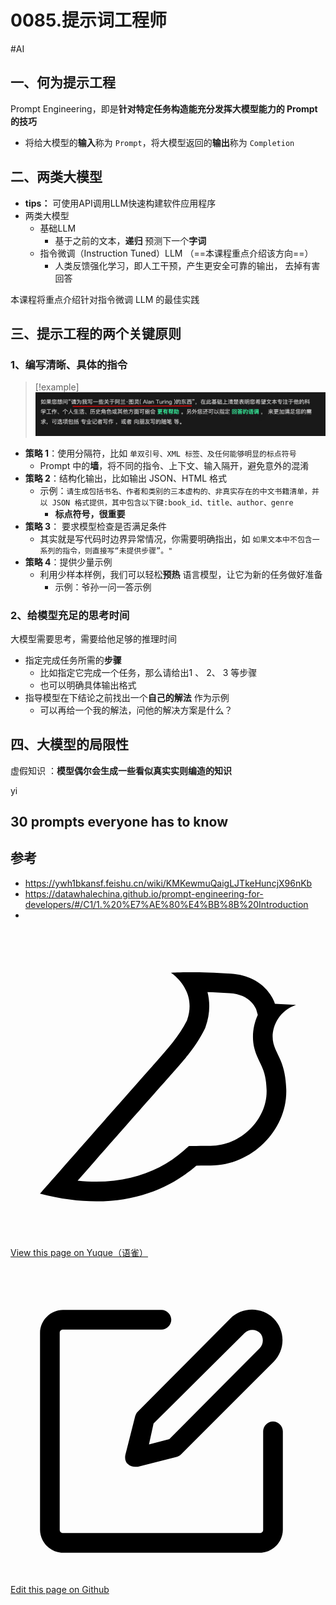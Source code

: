 
# 0085.提示词工程师


#AI 

## 一、何为提示工程

 Prompt Engineering，即是**针对特定任务构造能充分发挥大模型能力的 Prompt 的技巧**

- 将给大模型的**输入**称为 `Prompt`，将大模型返回的**输出**称为 `Completion`

## 二、两类大模型

- **tips：** 可使用API调用LLM快速构建软件应用程序
- 两类大模型
	- 基础LLM
		- 基于之前的文本，**递归** 预测下一个**字词**
	- 指令微调（Instruction Tuned）LLM  （==本课程重点介绍该方向==）
		- 人类反馈强化学习，即人工干预，产生更安全可靠的输出， 去掉有害回答

本课程将重点介绍针对指令微调 LLM 的最佳实践

## 三、提示工程的**两个关键原则**

###  1、编写清晰、具体的指令

> [!example]
> ![image.png|600|600](images/637c2acc01ea6baf84c9d6ee8f8ba2ec.png) 

- **策略 1**：使用分隔符，比如 `单双引号、XML 标签、及任何能够明显的标点符号`
	-  Prompt 中的**墙**，将不同的指令、上下文、输入隔开，避免意外的混淆
- **策略 2**：结构化输出，比如输出 JSON、HTML 格式
	- 示例：`请生成包括书名、作者和类别的三本虚构的、非真实存在的中文书籍清单，并以 JSON 格式提供，其中包含以下键:book_id、title、author、genre`
		- **标点符号，很重要**
- **策略 3**： 要求模型检查是否满足条件
	- 其实就是写代码时边界异常情况，你需要明确指出，如 `如果文本中不包含一系列的指令，则直接写“未提供步骤”。"`
- **策略 4**：提供少量示例
	- 利用少样本样例，我们可以轻松**预热** 语言模型，让它为新的任务做好准备
		- 示例：爷孙一问一答示例

### 2、给模型充足的思考时间

大模型需要思考，需要给他足够的推理时间

- 指定完成任务所需的**步骤**
	- 比如指定它完成一个任务，那么请给出1 、 2、 3 等步骤
	- 也可以明确具体输出格式
- 指导模型在下结论之前找出一个**自己的解法** 作为示例
	- 可以再给一个我的解法，问他的解决方案是什么？

## 四、大模型的局限性

虚假知识 ：**模型偶尔会生成一些看似真实实则编造的知识**

yi


## 30 prompts everyone has to know


## 参考

- https://ywh1bkansf.feishu.cn/wiki/KMKewmuQaigLJTkeHuncjX96nKb
- https://datawhalechina.github.io/prompt-engineering-for-developers/#/C1/1.%20%E7%AE%80%E4%BB%8B%20Introduction
- 

<div class="liguwe-doc-footer" id="liguwe.site.blog-doc-footer">
            <div class="liguwe-doc-footer-edit-link">
                <p class="liguwe-doc-footer-p">
                    <svg t="1687912573060" class="icon" viewBox="0 0 1024 1024" version="1.1" xmlns="http://www.w3.org/2000/svg" p-id="1498">
                        <path d="M854.6 370.6c-9.9-39.4 9.9-102.2 73.4-124.4l-67.9-3.6s-25.7-90-143.6-98c-117.8-8.1-194.9-3-195-3 0.1 0 87.4 55.6 52.4 154.7-25.6 52.5-65.8 95.6-108.8 144.7-1.3 1.3-2.5 2.6-3.5 3.7C319.4 605 96 860 96 860c245.9 64.4 410.7-6.3 508.2-91.1 20.5-0.2 35.9-0.3 46.3-0.3 135.8 0 250.6-117.6 245.9-248.4-3.2-89.9-31.9-110.2-41.8-149.6z m-204.1 334c-10.6 0-26.2 0.1-46.8 0.3l-23.6 0.2-17.8 15.5c-47.1 41-104.4 71.5-171.4 87.6-52.5 12.6-110 16.2-172.7 9.6 18-20.5 36.5-41.6 55.4-63.1 92-104.6 173.8-197.5 236.9-268.5l1.4-1.4 1.3-1.5c4.1-4.6 20.6-23.3 24.7-28.1 9.7-11.1 17.3-19.9 24.5-28.6 30.7-36.7 52.2-67.8 69-102.2l1.6-3.3 1.2-3.4c13.7-38.8 15.4-76.9 6.2-112.8 22.5 0.7 46.5 1.9 71.7 3.6 33.3 2.3 55.5 12.9 71.1 29.2 5.8 6 10.2 12.5 13.4 18.7 1 2 1.7 3.6 2.3 5l5 17.7c-15.7 34.5-19.9 73.3-11.4 107.2 3 11.8 6.9 22.4 12.3 34.4 2.1 4.7 9.5 20.1 11 23.3 10.3 22.7 15.4 43 16.7 78.7 3.3 94.6-82.7 181.9-182 181.9z"
                              p-id="1499" ></path>
                    </svg>
                    <a href="https://www.yuque.com/liguwe/post/d89613a5-d295-55d4-8d69-2307afad7a8c" target="_blank" class="liguwe-doc-footer-edit-link-a">
                        View this page on Yuque（语雀）
                    </a>
                </p>
                <p class="liguwe-doc-footer-p">
                    <svg t="1687913054251" class="icon" viewBox="0 0 1024 1024" version="1.1" xmlns="http://www.w3.org/2000/svg" p-id="5173"><path d="M853.333333 501.333333c-17.066667 0-32 14.933333-32 32v320c0 6.4-4.266667 10.666667-10.666666 10.666667H170.666667c-6.4 0-10.666667-4.266667-10.666667-10.666667V213.333333c0-6.4 4.266667-10.666667 10.666667-10.666666h320c17.066667 0 32-14.933333 32-32s-14.933333-32-32-32H170.666667c-40.533333 0-74.666667 34.133333-74.666667 74.666666v640c0 40.533333 34.133333 74.666667 74.666667 74.666667h640c40.533333 0 74.666667-34.133333 74.666666-74.666667V533.333333c0-17.066667-14.933333-32-32-32z"  p-id="5174"></path><path d="M405.333333 484.266667l-32 125.866666c-2.133333 10.666667 0 23.466667 8.533334 29.866667 6.4 6.4 14.933333 8.533333 23.466666 8.533333h8.533334l125.866666-32c6.4-2.133333 10.666667-4.266667 14.933334-8.533333l300.8-300.8c38.4-38.4 38.4-102.4 0-140.8-38.4-38.4-102.4-38.4-140.8 0L413.866667 469.333333c-4.266667 4.266667-6.4 8.533333-8.533334 14.933334z m59.733334 23.466666L761.6 213.333333c12.8-12.8 36.266667-12.8 49.066667 0 12.8 12.8 12.8 36.266667 0 49.066667L516.266667 558.933333l-66.133334 17.066667 14.933334-68.266667z"  p-id="5175"></path></svg>
                    <a href="https://github.com/liguwe/liguwe.github.io/blob/master/post/d89613a5-d295-55d4-8d69-2307afad7a8c.md" target="_blank" class="liguwe-doc-footer-edit-link-a">Edit this page on Github</a>
                </p>
            </div>
            <div id="liguwe-comment"></div></div>
